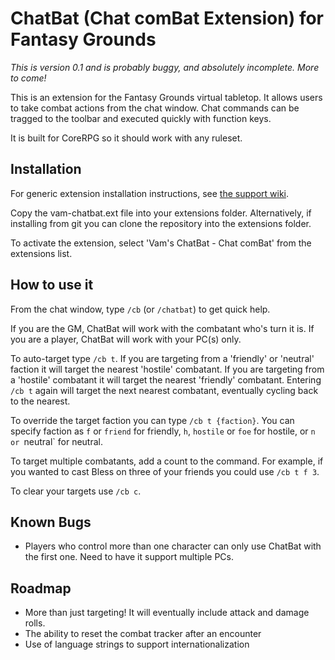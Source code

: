 ChatBat (Chat comBat Extension) for Fantasy Grounds
===================================================

_This is version 0.1 and is probably buggy, and absolutely incomplete. More to come!_

This is an extension for the Fantasy Grounds virtual tabletop. It allows users to take combat actions from the chat window. Chat commands can be tragged to the toolbar and executed quickly with function keys.

It is built for CoreRPG so it should work with any ruleset.

Installation
------------
For generic extension installation instructions, see
[the support wiki](https://www.fantasygrounds.com/wiki/index.php/Data_Files_Overview#Extensions).

Copy the vam-chatbat.ext file into your extensions folder. Alternatively, if installing from git you can clone the repository into the extensions folder.

To activate the extension, select 'Vam's ChatBat - Chat comBat' from the extensions list.

How to use it
-------------
From the chat window, type `/cb` (or `/chatbat`) to get quick help.

If you are the GM, ChatBat will work with the combatant who's turn it is. If you are a player, ChatBat will work with your PC(s) only.

To auto-target type `/cb t`. If you are targeting from a 'friendly' or 'neutral' faction it will target the nearest 'hostile' combatant. If you are targeting from a 'hostile' combatant it will target the nearest 'friendly' combatant. Entering `/cb t` again will target the next nearest combatant, eventually cycling back to the nearest.

To override the target faction you can type `/cb t {faction}`. You can specify faction as `f` or `friend` for friendly, `h`, `hostile` or `foe` for hostile, or `n or `neutral` for neutral.

To target multiple combatants, add a count to the command. For example, if you wanted to cast Bless on three of your friends you could use `/cb t f 3`.

To clear your targets use `/cb c`.

Known Bugs
----------
- Players who control more than one character can only use ChatBat with the first one. Need to have it support multiple PCs.

Roadmap
-------
- More than just targeting! It will eventually include attack and damage rolls.
- The ability to reset the combat tracker after an encounter
- Use of language strings to support internationalization
